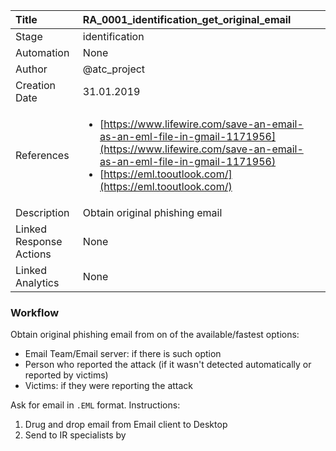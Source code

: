 | Title          | RA_0001_identification_get_original_email                                                                                                      |
|:---------------|:-----------------------------------------------------------------------------------------------------------------|
| Stage    | identification                                                            |
| Automation | None |
| Author    | @atc_project                                                          |
| Creation Date    | 31.01.2019                                            |
| References     |<ul><li>[https://www.lifewire.com/save-an-email-as-an-eml-file-in-gmail-1171956](https://www.lifewire.com/save-an-email-as-an-eml-file-in-gmail-1171956)</li><li>[https://eml.tooutlook.com/](https://eml.tooutlook.com/)</li></ul>                                  |
| Description    | Obtain original phishing email                                                               |
| Linked Response Actions | None |
| Linked Analytics | None |


### Workflow

Obtain original phishing email from on of the available/fastest options:

- Email Team/Email server: if there is such option
- Person who reported the attack (if it wasn't detected automatically or reported by victims)
- Victims: if they were reporting the attack

Ask for email in `.EML` format. Instructions: 

  1. Drug and drop email from Email client to Desktop
  2. Send to IR specialists by <email>
